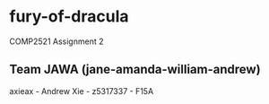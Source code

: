 # fury-of-dracula
COMP2521 Assignment 2

## Team JAWA (jane-amanda-william-andrew)

axieax - Andrew Xie - z5317337 - F15A

